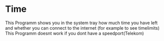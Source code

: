 # Time
This Programm shows you in the system tray how much time you have left and whether you can connect to the internet (for example to see timelimits)
This Programm doesnt work if you dont have a speedport(Telekom)
